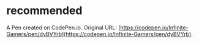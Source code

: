 # recommended

A Pen created on CodePen.io. Original URL: [https://codepen.io/Infinite-Gamers/pen/dyBVYrb](https://codepen.io/Infinite-Gamers/pen/dyBVYrb).

